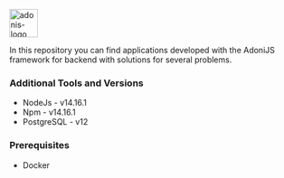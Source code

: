 <p align="left">
  <a href="https://adonisjs.com/" target="blank">
   <img align="center" src="https://avatars.githubusercontent.com/u/13810373?s=280&v=4" alt="adonis-logo" height="50" width="50"/>
  </a>
</p>

In this repository you can find applications developed with the AdoniJS framework for backend with solutions for several problems.

### Additional Tools and Versions
* NodeJs - v14.16.1
* Npm - v14.16.1
* PostgreSQL - v12

### Prerequisites
* Docker
